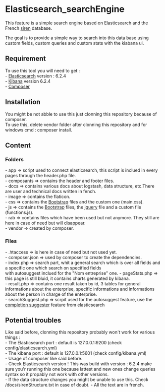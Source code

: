 # Elasticsearch_searchEngine

<p>This feature is a simple search engine based on Elasticsearch and the French <a href="http://www.data.gouv.fr/fr/datasets/base-sirene-des-entreprises-et-de-leurs-etablissements-siren-siret/">siren</a> database.

The goal is to provide a simple way to search into this data base using custom fields, custom queries and custom stats with the kiabana ui.
</p>

<h2>Requirement</h2>
<p>
  To use this tool you will need to get :<br>
  - <a href="https://www.elastic.co/downloads/elasticsearch">Elasticsearch</a> version : 6.2.4<br>
  - <a href="https://www.elastic.co/downloads/kibana">Kibana</a> version 6.2.4<br>
  - <a href="https://getcomposer.org">Composer</a> 
</p>

<h2>Installation</h2>
<p>
  You might be not abble to use this just clonning this repository because of composer.<br>
  To use this, delete vendor folder after clonning this repository and for windows cmd : composer install.<br>
</p>

<h2>Content</h2>
  <h3>Folders</h3>
  <p>
    - app => script used to connect elasticsearch, this script is inclued in every pages through the header.php file.<br>
    - composants => contains the header and footer files.<br>
    - docs => contains various docs about logstash, data structure, etc.There are user and technical docs written in fench.<br>
    - image => contains the flaticon.<br>
    - css => contains the <a href="https://getbootstrap.com">Bootstrap</a> files and the custom one (main.css).<br>
    - js => contains the <a href="https://getbootstrap.com">Bootstrap</a> files, the <a href="https://jquery.com">jquery</a> file and a custom file (functions.js).<br>
    - rab => contains files which have been used but not anymore. They still are here in case of need but will disappear.<br>
    - vendor => created by composer.<br>
  </p>
  <h3>Files</h3>
  <p>
    - .htaccess => is here in case of need but not used yet.<br>
    - composer.json => used by composer to create the dependencies.<br>
    - index.php => search part, whit a general search which is over all fields and a specific one which search on specified fields <br>
      with autosuggest inclued for the "Nom entreprise" one.
    - pageStats.php => this page is still bluid, it contains charts generated by kibana.<br>
    - result.php => contains one result taken by id, 3 tables for general informations about the enterprise, specific informations and informations about the person in charge of the enterprise.<br>
    - searchSuggest.php => scrpit used for the autosuggest feature, use the <a href="https://www.elastic.co/guide/en/elasticsearch/reference/current/search-suggesters-completion.html">completion suggester</a> feature from elasticsearch
  </p>
  
<h2>Potential troubles</h2>
<p>
  Like said before, clonning this repository probably won't work for various things :<br>
    - The Elasticsearch port : default is 127.0.0.1:9200 (check config/elasticsearch.yml)<br>
    - The kibana port : default is 127.0.0.1:5601 (check config/kibana.yml)<br>
    - Usage of composer like said before.<br>
    - Check Elasticsearch version ! This was build with version : 6.2.4 make sure you'r running this one because lattest and new ones change queries syntax so it propably not work with other versions.<br>
    - If the data structure changes you might be unable to use this. Check /docs/sirenStructure.txt in case of doubt.
    - All the text are in french.
</p>
  
